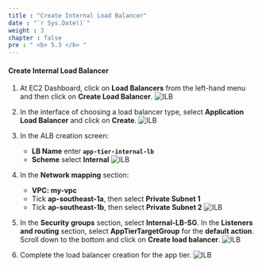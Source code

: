 ```yaml
---
title : "Create Internal Load Balancer"
date : "`r Sys.Date()`"
weight : 3
chapter : false
pre : " <b> 5.3 </b> "
---
```


#### Create Internal Load Balancer

1. At EC2 Dashboard, click on **Load Balancers** from the left-hand menu and then click on **Create Load Balancer**.
![ILB](../../../images/5-3/01.png?width=50pc)

2. In the interface of choosing a load balancer type, select **Application Load Balancer** and click on **Create**.
![ILB](../../../images/5-3/02.png?width=50pc)

3. In the ALB creation screen:
    - **LB Name** enter **`app-tier-internal-lb`**
    - **Scheme** select **Internal**
![ILB](../../../images/5-3/03.png?width=50pc)

4. In the **Network mapping** section:
    - **VPC: my-vpc**
    - Tick **ap-southeast-1a**, then select **Private Subnet 1**
    - Tick **ap-southeast-1b**, then select **Private Subnet 2**
![ILB](../../../images/5-3/04.png?width=50pc)

5. In the **Security groups** section, select **Internal-LB-SG**. In the **Listeners and routing** section, select **AppTierTargetGroup** for the **default action**. Scroll down to the bottom and click on **Create load balancer**.
![ILB](../../../images/5-3/05.png?width=50pc)

6. Complete the load balancer creation for the app tier.
![ILB](../../../images/5-3/06.png?width=50pc)

